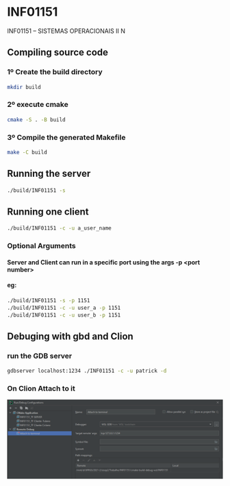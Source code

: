 # INF01151
INF01151 – SISTEMAS OPERACIONAIS II N


## Compiling source code

### 1º Create the build directory
```bash 
mkdir build
```
### 2º execute cmake
```bash 
cmake -S . -B build
```
### 3º Compile the generated Makefile
```bash 
make -C build
```

## Running the server
```bash 
./build/INF01151 -s
```
## Running one client
```bash 
./build/INF01151 -c -u a_user_name
```

### Optional Arguments
#### Server and Client can run in a specific port using the args -p \<port number\>
#### eg:
```bash
./build/INF01151 -s -p 1151 
./build/INF01151 -c -u user_a -p 1151
./build/INF01151 -c -u user_b -p 1151
```

## Debuging with gbd and Clion
### run the GDB server
```bash
gdbserver localhost:1234 ./INF01151 -c -u patrick -d
```
### On Clion Attach to it
![img.png](clion_debug_config.png)

